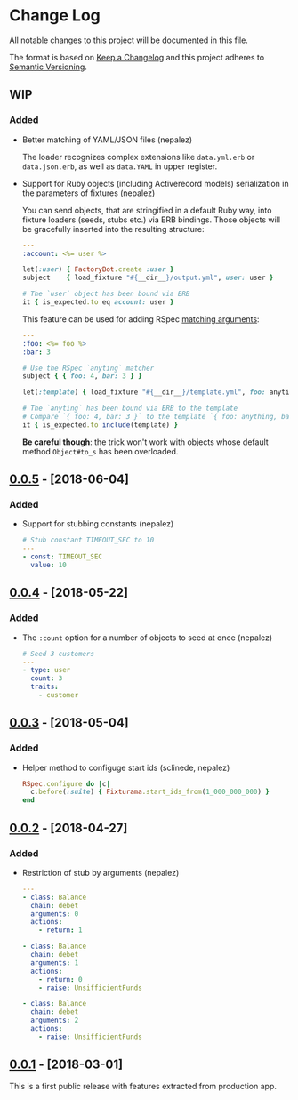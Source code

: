 # Change Log

All notable changes to this project will be documented in this file.

The format is based on [Keep a Changelog](http://keepachangelog.com/)
and this project adheres to [Semantic Versioning](http://semver.org/).

## WIP

### Added

- Better matching of YAML/JSON files (nepalez)

  The loader recognizes complex extensions like `data.yml.erb`
  or `data.json.erb`, as well as `data.YAML` in upper register.

- Support for Ruby objects (including Activerecord models) serialization
  in the parameters of fixtures (nepalez)
  
  You can send objects, that are stringified in a default Ruby way,
  into fixture loaders (seeds, stubs etc.) via ERB bindings.
  Those objects will be gracefully inserted into the resulting structure:
  
  ```yaml
  ---
  :account: <%= user %>
  ```
  
  ```ruby
  let(:user) { FactoryBot.create :user }
  subject    { load_fixture "#{__dir__}/output.yml", user: user }

  # The `user` object has been bound via ERB
  it { is_expected.to eq account: user }
  ```
  
  This feature can be used for adding RSpec [matching arguments](https://relishapp.com/rspec/rspec-mocks/v/3-8/docs/setting-constraints/matching-arguments):

  ```yaml
  ---
  :foo: <%= foo %>
  :bar: 3
  ```
  
  ```ruby
  # Use the RSpec `anyting` matcher
  subject { { foo: 4, bar: 3 } }
  
  let(:template) { load_fixture "#{__dir__}/template.yml", foo: anyting }
  
  # The `anyting` has been bound via ERB to the template
  # Compare `{ foo: 4, bar: 3 }` to the template `{ foo: anything, bar: 3 }`
  it { is_expected.to include(template) }
  ```
  
  **Be careful though**: the trick won't work with objects whose default method `Object#to_s` has been overloaded.
  
## [0.0.5] - [2018-06-04]

### Added

- Support for stubbing constants (nepalez)

  ```yaml
  # Stub constant TIMEOUT_SEC to 10
  ---
  - const: TIMEOUT_SEC
    value: 10
  ```

## [0.0.4] - [2018-05-22]

### Added

- The `:count` option for a number of objects to seed at once (nepalez)

  ```yaml
  # Seed 3 customers
  ---
  - type: user
    count: 3
    traits:
      - customer
  ```

## [0.0.3] - [2018-05-04]

### Added

- Helper method to configuge start ids (sclinede, nepalez)

  ```ruby
  RSpec.configure do |c|
    c.before(:suite) { Fixturama.start_ids_from(1_000_000_000) }
  end
  ```

## [0.0.2] - [2018-04-27]

### Added

- Restriction of stub by arguments (nepalez)

  ```yaml
  ---
  - class: Balance
    chain: debet
    arguments: 0
    actions:
      - return: 1

  - class: Balance
    chain: debet
    arguments: 1
    actions:
      - return: 0
      - raise: UnsifficientFunds

  - class: Balance
    chain: debet
    arguments: 2
    actions:
      - raise: UnsifficientFunds
  ```

## [0.0.1] - [2018-03-01]

This is a first public release with features extracted from production app.

[0.0.1]: https://github.com/nepalez/fixturama/releases/tag/v0.0.1
[0.0.2]: https://github.com/nepalez/fixturama/compare/v0.0.1...v0.0.2
[0.0.3]: https://github.com/nepalez/fixturama/compare/v0.0.2...v0.0.3
[0.0.4]: https://github.com/nepalez/fixturama/compare/v0.0.3...v0.0.4
[0.0.5]: https://github.com/nepalez/fixturama/compare/v0.0.4...v0.0.5
